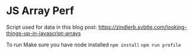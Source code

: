 # JS Array Perf
Script used for data in this blog post: https://zindlerb.svbtle.com/looking-things-up-in-javascript-arrays

To run
Make sure you have node installed
`npm install`
`npm run profile`
